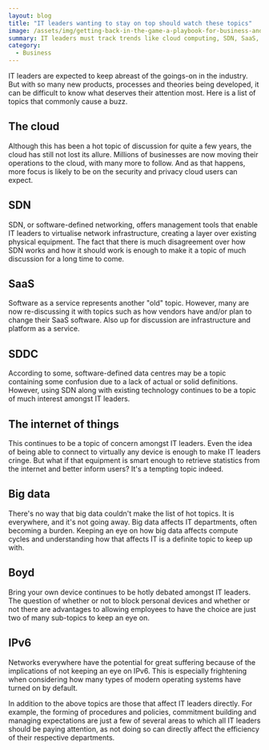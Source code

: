```yaml
---
layout: blog
title: "IT leaders wanting to stay on top should watch these topics"
image: /assets/img/getting-back-in-the-game-a-playbook-for-business-and-it-leaders-tile.jpg
summary: IT leaders must track trends like cloud computing, SDN, SaaS, SDDC, IoT, big data, BYOD, and IPv6, alongside internal IT management practices.
category:
  - Business
---
```


IT leaders are expected to keep abreast of the goings-on in the industry. But with so many new products, processes and theories being developed, it can be difficult to know what deserves their attention most. Here is a list of topics that commonly cause a buzz.

## The cloud
Although this has been a hot topic of discussion for quite a few years, the cloud has still not lost its allure. Millions of businesses are now moving their operations to the cloud, with many more to follow. And as that happens, more focus is likely to be on the security and privacy cloud users can expect.

## SDN
SDN, or software-defined networking, offers management tools that enable IT leaders to virtualise network infrastructure, creating a layer over existing physical equipment. The fact that there is much disagreement over how SDN works and how it should work is enough to make it a topic of much discussion for a long time to come.

## SaaS
Software as a service represents another "old" topic. However, many are now re-discussing it with topics such as how vendors have and/or plan to change their SaaS software. Also up for discussion are infrastructure and platform as a service.

## SDDC
According to some, software-defined data centres may be a topic containing some confusion due to a lack of actual or solid definitions. However, using SDN along with existing technology continues to be a topic of much interest amongst IT leaders.

## The internet of things
This continues to be a topic of concern amongst IT leaders. Even the idea of being able to connect to virtually any device is enough to make IT leaders cringe. But what if that equipment is smart enough to retrieve statistics from the internet and better inform users? It's a tempting topic indeed.

## Big data
There's no way that big data couldn't make the list of hot topics. It is everywhere, and it's not going away. Big data affects IT departments, often becoming a burden. Keeping an eye on how big data affects compute cycles and understanding how that affects IT is a definite topic to keep up with.

## Boyd
Bring your own device continues to be hotly debated amongst IT leaders. The question of whether or not to block personal devices and whether or not there are advantages to allowing employees to have the choice are just two of many sub-topics to keep an eye on.

## IPv6
Networks everywhere have the potential for great suffering because of the implications of not keeping an eye on IPv6. This is especially frightening when considering how many types of modern operating systems have turned on by default.

In addition to the above topics are those that affect IT leaders directly. For example, the forming of procedures and policies, commitment building and managing expectations are just a few of several areas to which all IT leaders should be paying attention, as not doing so can directly affect the efficiency of their respective departments.
